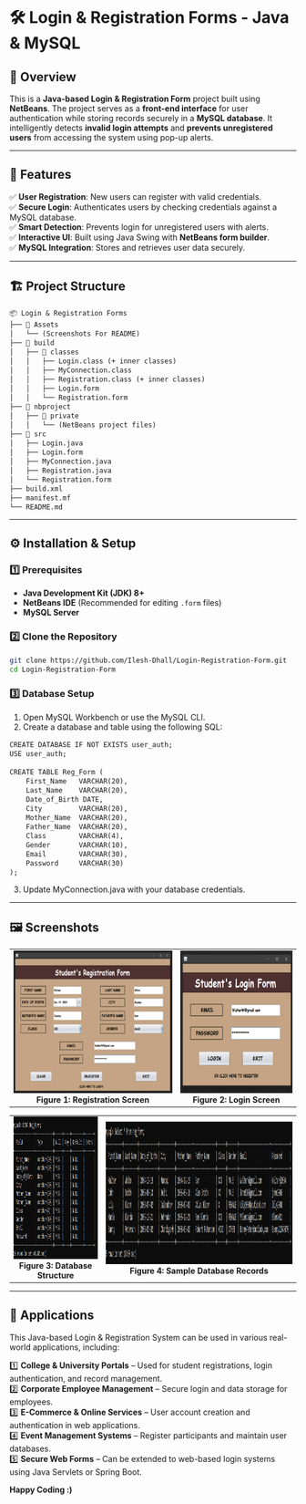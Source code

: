 # 🛠️ Login & Registration Forms - Java & MySQL

## 📌 Overview
This is a **Java-based Login & Registration Form** project built using **NetBeans**. The project serves as a **front-end interface** for user authentication while storing records securely in a **MySQL database**. It intelligently detects **invalid login attempts** and **prevents unregistered users** from accessing the system using pop-up alerts.

---

## 🎯 Features
✅ **User Registration**: New users can register with valid credentials.  
✅ **Secure Login**: Authenticates users by checking credentials against a MySQL database.  
✅ **Smart Detection**: Prevents login for unregistered users with alerts.  
✅ **Interactive UI**: Built using Java Swing with **NetBeans form builder**.  
✅ **MySQL Integration**: Stores and retrieves user data securely.  

---

## 🏗️ Project Structure
```
📦 Login & Registration Forms
├── 📂 Assets
│   └── (Screenshots For README)
├── 📂 build
│   ├── 📂 classes
│   │   ├── Login.class (+ inner classes)
│   │   ├── MyConnection.class
│   │   ├── Registration.class (+ inner classes)
│   │   ├── Login.form
│   │   └── Registration.form
├── 📂 nbproject
│   ├── 📂 private
│   │   └── (NetBeans project files)
├── 📂 src
│   ├── Login.java
│   ├── Login.form
│   ├── MyConnection.java
│   ├── Registration.java
│   └── Registration.form
├── build.xml
├── manifest.mf
└── README.md
```

---

## ⚙️ Installation & Setup
### 1️⃣ Prerequisites  
- **Java Development Kit (JDK) 8+**  
- **NetBeans IDE** (Recommended for editing `.form` files)  
- **MySQL Server**  

### 2️⃣ Clone the Repository  
```sh
git clone https://github.com/Ilesh-Dhall/Login-Registration-Form.git
cd Login-Registration-Form
```

### 3️⃣ Database Setup
1. Open MySQL Workbench or use the MySQL CLI.
2. Create a database and table using the following SQL:
```
CREATE DATABASE IF NOT EXISTS user_auth;
USE user_auth;

CREATE TABLE Reg_Form (
    First_Name   VARCHAR(20),
    Last_Name    VARCHAR(20),
    Date_of_Birth DATE,
    City         VARCHAR(20),
    Mother_Name  VARCHAR(20),
    Father_Name  VARCHAR(20),
    Class        VARCHAR(4),
    Gender       VARCHAR(10),
    Email        VARCHAR(30),
    Password     VARCHAR(30)
);
```
3. Update MyConnection.java with your database credentials.

---

## 🖼️ Screenshots
<table align="center">
  <tr>
    <td align="center">
      <img src="Login & Registration Forms/Assets/RegistrationUI.png" alt="Registration Screen" height="250">
      <br><b>Figure 1: Registration Screen</b>
    </td>
    <td align="center">
      <img src="Login & Registration Forms/Assets/LoginUI.png" alt="Login Screen" height="250">
      <br><b>Figure 2: Login Screen</b>
    </td>
  </tr>
</table>

<table align="center">
  <tr>
    <td align="center">
      <img src="Login & Registration Forms/Assets/DatabaseStructure.png" alt="Registration Screen" height="250">
      <br><b>Figure 3: Database Structure</b>
    </td>
    <td align="center">
      <img src="Login & Registration Forms/Assets/DatabaseRecords.png" alt="Login Screen" height="250">
      <br><b>Figure 4: Sample Database Records</b>
    </td>
  </tr>
</table>

---

## 🚀 Applications  
This Java-based Login & Registration System can be used in various real-world applications, including:  

1️⃣ **College & University Portals** – Used for student registrations, login authentication, and record management.  
2️⃣ **Corporate Employee Management** – Secure login and data storage for employees.  
3️⃣ **E-Commerce & Online Services** – User account creation and authentication in web applications.  
4️⃣ **Event Management Systems** – Register participants and maintain user databases.  
5️⃣ **Secure Web Forms** – Can be extended to web-based login systems using Java Servlets or Spring Boot.  

**Happy Coding :)**
